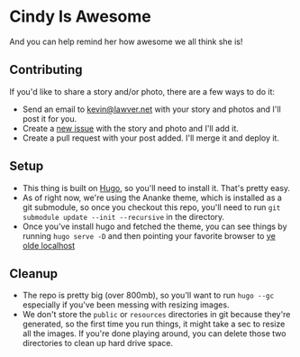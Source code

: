 # Cindy Is Awesome

And you can help remind her how awesome we all think she is!

## Contributing

If you'd like to share a story and/or photo, there are a few ways to do it:

* Send an email to kevin@lawver.net with your story and photos and I'll post it for you.
* Create a [new issue](https://github.com/kplawver/cindy_is_awesome/issues/new) with the story and photo and I'll add it.
* Create a pull request with your post added. I'll merge it and deploy it.

## Setup

* This thing is built on [Hugo](https://gohugo.io), so you'll need to install it. That's pretty easy.
* As of right now, we're using the Ananke theme, which is installed as a git submodule, so once you checkout this repo, you'll need to run `git submodule update --init --recursive` in the directory.
* Once you've install hugo and fetched the theme, you can see things by running `hugo serve -D` and then pointing your favorite browser to [ye olde localhost](http://localhost:1313)

## Cleanup

* The repo is pretty big (over 800mb), so you'll want to run `hugo --gc` especially if you've been messing with resizing images.
* We don't store the `public` or `resources` directories in git because they're generated, so the first time you run things, it might take a sec to resize all the images.  If you're done playing around, you can delete those two directories to clean up hard drive space.
